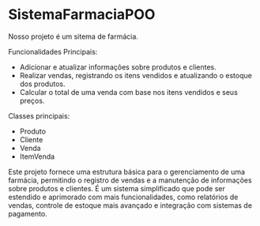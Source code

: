 # SistemaFarmaciaPOO
Nosso projeto é um sitema de farmácia. 

Funcionalidades Principais:
- Adicionar e atualizar informações sobre produtos e clientes.
- Realizar vendas, registrando os itens vendidos e atualizando o estoque dos produtos.
- Calcular o total de uma venda com base nos itens vendidos e seus preços.

Classes principais:
- Produto
- Cliente
- Venda
- ItemVenda

Este projeto fornece uma estrutura básica para o gerenciamento de uma farmácia, permitindo o registro de vendas e a manutenção de informações sobre produtos e clientes. É um sistema simplificado que pode ser estendido e aprimorado com mais funcionalidades, como relatórios de vendas, controle de estoque mais avançado e integração com sistemas de pagamento.
